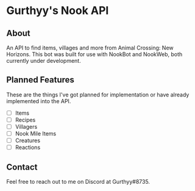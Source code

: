 # Gurthyy's Nook API

## About

An API to find items, villages and more from Animal Crossing: New Horizons. This bot was built for use with NookBot and NookWeb, both currently under development.

## Planned Features

These are the things I've got planned for implementation or have already implemented into the API.

- [ ] Items
- [ ] Recipes
- [ ] Villagers
- [ ] Nook Mile Items
- [ ] Creatures
- [ ] Reactions

## Contact

Feel free to reach out to me on Discord at Gurthyy#8735.
